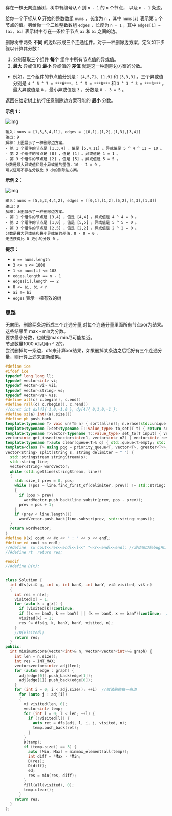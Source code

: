 存在一棵无向连通树，树中有编号从 `0` 到 `n - 1` 的 `n` 个节点， 以及 `n - 1` 条边。

给你一个下标从 **0** 开始的整数数组 `nums` ，长度为 `n` ，其中 `nums[i]` 表示第 `i` 个节点的值。另给你一个二维整数数组 `edges` ，长度为 `n - 1` ，其中 `edges[i] = [ai, bi]` 表示树中存在一条位于节点 `ai` 和 `bi` 之间的边。

删除树中两条 **不同** 的边以形成三个连通组件。对于一种删除边方案，定义如下步骤以计算其分数：

1. 分别获取三个组件 **每个** 组件中所有节点值的异或值。
2. **最大** 异或值和 **最小** 异或值的 **差值** 就是这一种删除边方案的分数。

- 例如，三个组件的节点值分别是：`[4,5,7]`、`[1,9]` 和 `[3,3,3]` 。三个异或值分别是 `4 ^ 5 ^ 7 = ***6***`、`1 ^ 9 = ***8***` 和 `3 ^ 3 ^ 3 = ***3***` 。最大异或值是 `8` ，最小异或值是 `3` ，分数是 `8 - 3 = 5` 。

返回在给定树上执行任意删除边方案可能的 **最小** 分数。

 

**示例 1：**

![img](https://assets.leetcode.com/uploads/2022/05/03/ex1drawio.png)

```
输入：nums = [1,5,5,4,11], edges = [[0,1],[1,2],[1,3],[3,4]]
输出：9
解释：上图展示了一种删除边方案。
- 第 1 个组件的节点是 [1,3,4] ，值是 [5,4,11] 。异或值是 5 ^ 4 ^ 11 = 10 。
- 第 2 个组件的节点是 [0] ，值是 [1] 。异或值是 1 = 1 。
- 第 3 个组件的节点是 [2] ，值是 [5] 。异或值是 5 = 5 。
分数是最大异或值和最小异或值的差值，10 - 1 = 9 。
可以证明不存在分数比 9 小的删除边方案。
```

**示例 2：**

![img](https://assets.leetcode.com/uploads/2022/05/03/ex2drawio.png)

```
输入：nums = [5,5,2,4,4,2], edges = [[0,1],[1,2],[5,2],[4,3],[1,3]]
输出：0
解释：上图展示了一种删除边方案。
- 第 1 个组件的节点是 [3,4] ，值是 [4,4] 。异或值是 4 ^ 4 = 0 。
- 第 2 个组件的节点是 [1,0] ，值是 [5,5] 。异或值是 5 ^ 5 = 0 。
- 第 3 个组件的节点是 [2,5] ，值是 [2,2] 。异或值是 2 ^ 2 = 0 。
分数是最大异或值和最小异或值的差值，0 - 0 = 0 。
无法获得比 0 更小的分数 0 。
```

**提示：**

- `n == nums.length`
- `3 <= n <= 1000`
- `1 <= nums[i] <= 108`
- `edges.length == n - 1`
- `edges[i].length == 2`
- `0 <= ai, bi < n`
- `ai != bi`
- `edges` 表示一棵有效的树



### 思路

无向图，删除两条边形成三个连通分量,对每个连通分量里面所有节点xor为结果。  
这些结果里 max - min为分数。  
要求最小分数，也就是max min尽可能接近。  
节点数量1000.可以用n ^ 2的。  
尝试删掉每一条边，dfs来计算xor结果，如果删掉某条边之后恰好有三个连通分量，则计算上述来更新结果。  

```cpp
#define ice
#ifdef ice
typedef long long ll;
typedef vector<int> vi;
typedef vector<vi> vii;
typedef vector<string> vs;
typedef vector<vs> vss;
#define all(c) c.begin(), c.end()
#define rall(c) c.rbegin(), c.rend()
//const int dx[4]{ 1,0,-1,0 }, dy[4]{ 0,1,0,-1 };
#define sz(a) int((a).size())
#define pb push_back
template<typename T> void un(T& n) { sort(all(n)); n.erase(std::unique(n.begin(), n.end()), n.end()); }
template<typename T>set<typename T::value_type> to_set(T t) { return set(t.begin(), t.end()); }
template<typename T>vector<typename T::value_type> set_to(T input) { vector<typename T::value_type> output; std::copy(input.begin(), input.end(), std::back_inserter(output)); return output; }
vector<int> get_insect(vector<int>n1, vector<int> n2) { vector<int> res; set_intersection(all(n1), all(n2), inserter(res, res.end())); return res; }
template<typename T>auto clear(queue<T>& q) { std::queue<T>empty; std::swap(q, empty); }
template<class T> using pqg = priority_queue<T, vector<T>, greater<T>>;
vector<string> split(string s, string delimiter = " ") {
  std::stringstream stringStream(s);
  std::string line;
  vector<string> wordVector;
  while (std::getline(stringStream, line))
  {
    std::size_t prev = 0, pos;
    while ((pos = line.find_first_of(delimiter, prev)) != std::string::npos)
    {
      if (pos > prev)
        wordVector.push_back(line.substr(prev, pos - prev));
      prev = pos + 1;
    }
    if (prev < line.length())
      wordVector.push_back(line.substr(prev, std::string::npos));
  }
  return wordVector;
}
#define D(x) cout << #x << " : " << x << endl;
#define ed cout << endl;
//#define  sw cout<<res<<endl<<l<<" "<<r<<endl<<endl; //滑动窗口debug用。
//#define rt  return res;

#endif
//#define D(x);


class Solution {
  int dfs(vii& g, int x, int banX, int banY, vi& visited, vi& n)
  {
    int res = n[x];
    visited[x] = 1;
    for (auto k : g[x]) {
      if (visited[k])continue;
      if ((x == banX, k == banY) || (k == banX, x == banY))continue;  //两条边都删掉.
      visited[k] = 1;
      res ^= dfs(g, k, banX, banY, visited, n);
    }
    //D(visited);
    return res;
  }
public:
  int minimumScore(vector<int>& n, vector<vector<int>>& graph) {
    int len = n.size();
    int res = INT_MAX;
    vector<vector<int>> adj(len);
    for (auto& edge : graph) {
      adj[edge[0]].push_back(edge[1]);
      adj[edge[1]].push_back(edge[0]);
    }
    for (int i = 0; i < adj.size(); ++i)  //尝试删掉每一条边
      for (auto j : adj[i])
      {
        vi visited(len, 0);
        vector<int> temp;
        for (int l = 0; l < len; ++l) {
          if (!visited[l]) {
            auto ret = dfs(adj, l, i, j, visited, n);
            temp.push_back(ret);
          }
        }
        D(temp);
        if (temp.size() == 3) {
          auto [Min, Max] = minmax_element(all(temp));
          int diff = *Max - *Min;
          D(res);
          D(diff);
          ed;
          res = min(res, diff);
        }
        fill(all(visited), 0);
        temp.clear();
      }
    return res;
  }
};